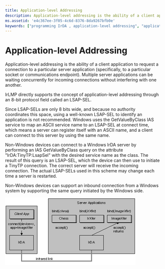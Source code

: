 ```yaml
---
title: Application-level Addressing
description: Application-level addressing is the ability of a client application to request a connection to a particular server application (specifically, to a particular socket or communications endpoint).
ms.assetid: 'e4c367ee-3f05-4c6d-8376-8da9267bfb0e'
keywords: ["programming IrDA , application-level addressing", "application-level addressing IrDA"]
---
```


# Application-level Addressing

Application-level addressing is the ability of a client application to request a connection to a particular server application (specifically, to a particular socket or communications endpoint). Multiple server applications can be waiting concurrently for incoming connections without interfering with one another.

IrLMP directly supports the concept of application-level addressing through an 8-bit protocol field called an LSAP-SEL.

Since LSAP-SELs are only 8 bits wide, and because no authority coordinates this space, using a well-known LSAP-SEL to identify an application is not recommended. Windows uses the GetValueByClass IAS service to map an ASCII service name to an LSAP-SEL at connect time, which means a server can register itself with an ASCII name, and a client can connect to this server by using the same name.

Non-Windows devices can connect to a Windows IrDA server by performing an IAS GetValueByClass query on the attribute "IrDA:TinyTP:LsapSel" with the desired service name as the class. The result of this query is an LSAP-SEL, which the device can then use to initiate a TinyTP connection. The correct server will receive the incoming connection. The actual LSAP-SELs used in this scheme may change each time a server is restarted.

Non-Windows devices can support an inbound connection from a Windows system by supporting the same query initiated by the Windows side.

![application addressing](images/irdap003.png)

 

 




